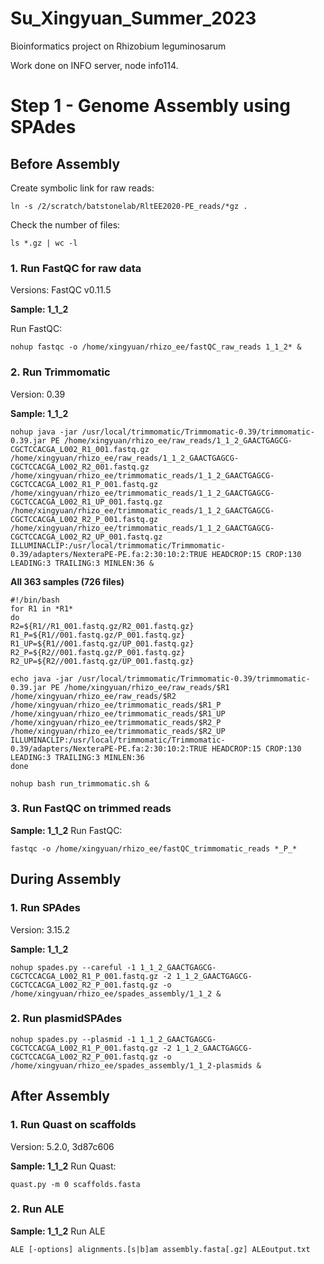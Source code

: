 # Su_Xingyuan_Summer_2023
Bioinformatics project on Rhizobium leguminosarum 

Work done on INFO server, node info114. 

# Step 1 - Genome Assembly using SPAdes <br>

## Before Assembly
Create symbolic link for raw reads:
```
ln -s /2/scratch/batstonelab/RltEE2020-PE_reads/*gz .
```
Check the number of files:
```
ls *.gz | wc -l
```

### 1. Run FastQC for raw data
Versions: FastQC v0.11.5

**Sample: 1_1_2**

Run FastQC:
```
nohup fastqc -o /home/xingyuan/rhizo_ee/fastQC_raw_reads 1_1_2* &
```

### 2. Run Trimmomatic 
Version: 0.39


**Sample: 1_1_2**
```
nohup java -jar /usr/local/trimmomatic/Trimmomatic-0.39/trimmomatic-0.39.jar PE /home/xingyuan/rhizo_ee/raw_reads/1_1_2_GAACTGAGCG-CGCTCCACGA_L002_R1_001.fastq.gz /home/xingyuan/rhizo_ee/raw_reads/1_1_2_GAACTGAGCG-CGCTCCACGA_L002_R2_001.fastq.gz /home/xingyuan/rhizo_ee/trimmomatic_reads/1_1_2_GAACTGAGCG-CGCTCCACGA_L002_R1_P_001.fastq.gz /home/xingyuan/rhizo_ee/trimmomatic_reads/1_1_2_GAACTGAGCG-CGCTCCACGA_L002_R1_UP_001.fastq.gz /home/xingyuan/rhizo_ee/trimmomatic_reads/1_1_2_GAACTGAGCG-CGCTCCACGA_L002_R2_P_001.fastq.gz /home/xingyuan/rhizo_ee/trimmomatic_reads/1_1_2_GAACTGAGCG-CGCTCCACGA_L002_R2_UP_001.fastq.gz ILLUMINACLIP:/usr/local/trimmomatic/Trimmomatic-0.39/adapters/NexteraPE-PE.fa:2:30:10:2:TRUE HEADCROP:15 CROP:130 LEADING:3 TRAILING:3 MINLEN:36 &
```
**All 363 samples (726 files)**
```
#!/bin/bash 
for R1 in *R1* 
do 
R2=${R1//R1_001.fastq.gz/R2_001.fastq.gz} 
R1_P=${R1//001.fastq.gz/P_001.fastq.gz} 
R1_UP=${R1//001.fastq.gz/UP_001.fastq.gz} 
R2_P=${R2//001.fastq.gz/P_001.fastq.gz} 
R2_UP=${R2//001.fastq.gz/UP_001.fastq.gz} 

echo java -jar /usr/local/trimmomatic/Trimmomatic-0.39/trimmomatic-0.39.jar PE /home/xingyuan/rhizo_ee/raw_reads/$R1 /home/xingyuan/rhizo_ee/raw_reads/$R2 /home/xingyuan/rhizo_ee/trimmomatic_reads/$R1_P /home/xingyuan/rhizo_ee/trimmomatic_reads/$R1_UP /home/xingyuan/rhizo_ee/trimmomatic_reads/$R2_P /home/xingyuan/rhizo_ee/trimmomatic_reads/$R2_UP ILLUMINACLIP:/usr/local/trimmomatic/Trimmomatic-0.39/adapters/NexteraPE-PE.fa:2:30:10:2:TRUE HEADCROP:15 CROP:130 LEADING:3 TRAILING:3 MINLEN:36
done
```
```
nohup bash run_trimmomatic.sh &
```

### 3. Run FastQC on trimmed reads 
**Sample: 1_1_2**
Run FastQC: 
```
fastqc -o /home/xingyuan/rhizo_ee/fastQC_trimmomatic_reads *_P_* 
```

## During Assembly 
### 1. Run SPAdes 
Version: 3.15.2

**Sample: 1_1_2**
```
nohup spades.py --careful -1 1_1_2_GAACTGAGCG-CGCTCCACGA_L002_R1_P_001.fastq.gz -2 1_1_2_GAACTGAGCG-CGCTCCACGA_L002_R2_P_001.fastq.gz -o /home/xingyuan/rhizo_ee/spades_assembly/1_1_2 &
```
### 2. Run plasmidSPAdes
```
nohup spades.py --plasmid -1 1_1_2_GAACTGAGCG-CGCTCCACGA_L002_R1_P_001.fastq.gz -2 1_1_2_GAACTGAGCG-CGCTCCACGA_L002_R2_P_001.fastq.gz -o /home/xingyuan/rhizo_ee/spades_assembly/1_1_2-plasmids &
```

## After Assembly 
### 1. Run Quast on scaffolds
Version: 5.2.0, 3d87c606

**Sample: 1_1_2**
Run Quast:
```
quast.py -m 0 scaffolds.fasta
```

### 2. Run ALE

**Sample: 1_1_2**
Run ALE
```
ALE [-options] alignments.[s|b]am assembly.fasta[.gz] ALEoutput.txt
```
